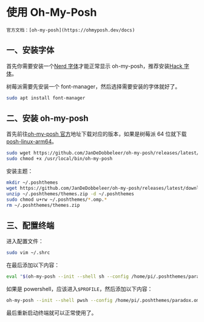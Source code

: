 # 使用 Oh-My-Posh

```admonish info
官方文档：[oh-my-posh](https://ohmyposh.dev/docs)
```

## 一、安装字体

首先你需要安装一个[Nerd 字体](https://github.com/ryanoasis/nerd-fonts/releases)才能正常显示 oh-my-posh，推荐安装[Hack 字体](https://github.com/ryanoasis/nerd-fonts/releases/download/2.2.0-RC/Hack.zip)。

树莓派需要先安装一个 font-manager，然后选择需要安装的字体就好了。

```sh
sudo apt install font-manager
```

## 二、安装 oh-my-posh

首先前往[oh-my-posh 官方](https://github.com/JanDeDobbeleer/oh-my-posh/releases)地址下载对应的版本，如果是树莓派 64 位就下载[posh-linux-arm64](https://github.com/JanDeDobbeleer/oh-my-posh/releases/download/v8.6.0/posh-linux-arm64)。

```sh
sudo wget https://github.com/JanDeDobbeleer/oh-my-posh/releases/latest/download/posh-linux-arm64 -O /usr/local/bin/oh-my-posh
sudo chmod +x /usr/local/bin/oh-my-posh
```

安装主题：

```sh
mkdir ~/.poshthemes
wget https://github.com/JanDeDobbeleer/oh-my-posh/releases/latest/download/themes.zip -O ~/.poshthemes/themes.zip
unzip ~/.poshthemes/themes.zip -d ~/.poshthemes
sudo chmod u+rw ~/.poshthemes/*.omp.*
rm ~/.poshthemes/themes.zip
```

## 三、配置终端

进入配置文件：

```sh
sudo vim ~/.shrc
```

在最后添加以下内容：

```sh
eval "$(oh-my-posh --init --shell sh --config /home/pi/.poshthemes/paradox.omp.json)"
```

如果是 powershell，应该进入`$PROFILE`，然后添加以下内容：

```sh
oh-my-posh --init --shell pwsh --config /home/pi/.poshthemes/paradox.omp.json | Invoke-Expression
```

最后重新启动终端就可以正常使用了。
